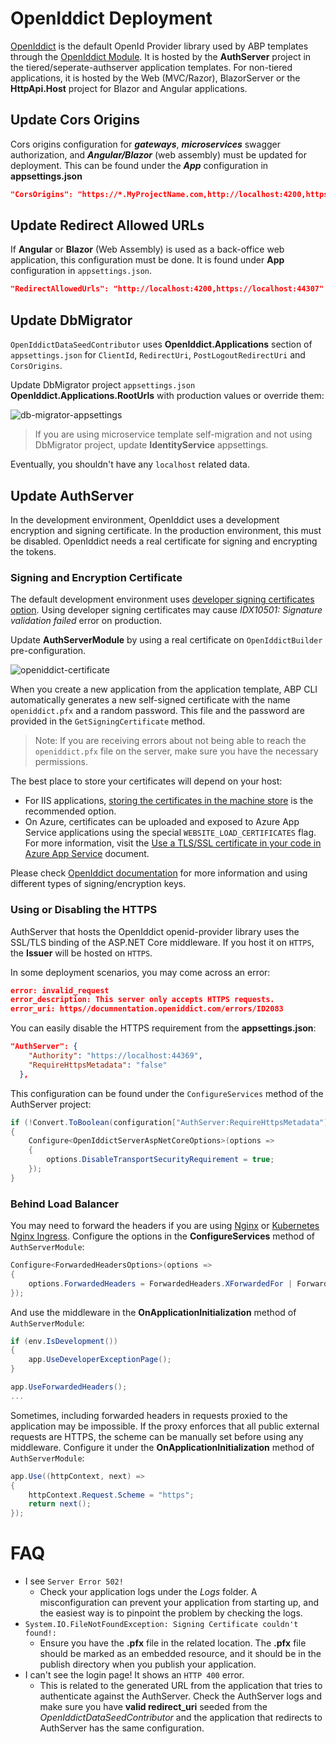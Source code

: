 # OpenIddict Deployment

[OpenIddict](https://github.com/openiddict/openiddict-core) is the default OpenId Provider library used by ABP templates through the [OpenIddict Module](https://docs.abp.io/en/abp/latest/Modules/OpenIddict). It is hosted by the **AuthServer** project in the tiered/seperate-authserver application templates. For non-tiered applications, it is hosted by the Web (MVC/Razor), BlazorServer or the **HttpApi.Host** project for Blazor and Angular applications.

## Update Cors Origins

Cors origins configuration for ***gateways***, ***microservices*** swagger authorization, and ***Angular/Blazor*** (web assembly) must be updated for deployment. This can be found under the ***App*** configuration in **appsettings.json** 

```json
"CorsOrigins": "https://*.MyProjectName.com,http://localhost:4200,https://localhost:44307,https://localhost:44325,https://localhost:44353,https://localhost:44367,https://localhost:44388,https://localhost:44381,https://localhost:44361",
```
## Update Redirect Allowed URLs

If **Angular** or **Blazor** (Web Assembly) is used as a back-office web application, this configuration must be done. It is found under **App** configuration in `appsettings.json`.

```json
"RedirectAllowedUrls": "http://localhost:4200,https://localhost:44307"
```
## Update DbMigrator

`OpenIddictDataSeedContributor` uses **OpenIddict.Applications** section of `appsettings.json` for `ClientId`, `RedirectUri`, `PostLogoutRedirectUri` and `CorsOrigins`.

Update DbMigrator project `appsettings.json` **OpenIddict.Applications.RootUrls** with production values or override them:

![db-migrator-appsettings](../images/db-migrator-openiddict-appsettings.png)


> If you are using microservice template self-migration and not using DbMigrator project, update **IdentityService** appsettings.

Eventually, you shouldn't have any `localhost` related data.

## Update AuthServer

In the development environment, OpenIddict uses a development encryption and signing certificate. In the production environment, this must be disabled. OpenIddict needs a real certificate for signing and encrypting the tokens.

### Signing and Encryption Certificate

The default development environment uses [developer signing certificates option](https://github.com/abpframework/abp/blob/bda231b319b62582dee4f8389494cd4442ac474f/modules/openiddict/src/Volo.Abp.OpenIddict.AspNetCore/Volo/Abp/OpenIddict/AbpOpenIddictAspNetCoreModule.cs#L104-L105). Using developer signing certificates may cause *IDX10501: Signature validation failed* error on production.

Update **AuthServerModule** by using a real certificate on `OpenIddictBuilder` pre-configuration.

![openiddict-certificate](../images/openiddict-certificate.png)

When you create a new application from the application template, ABP CLI automatically generates a new self-signed certificate with the name `openiddict.pfx` and a random password. This file and the password are provided in the `GetSigningCertificate` method.

> Note: If you are receiving errors about not being able to reach the `openiddict.pfx` file on the server, make sure you have the necessary permissions.

The best place to store your certificates will depend on your host:

- For IIS applications, [storing the certificates in the machine store](https://www.sonicwall.com/support/knowledge-base/how-can-i-import-certificates-into-the-ms-windows-local-machine-certificate-store/170504615105398/) is the recommended option.
- On Azure, certificates can be uploaded and exposed to Azure App Service applications using the special `WEBSITE_LOAD_CERTIFICATES` flag. For more information, visit the [Use a TLS/SSL certificate in your code in Azure App Service](https://docs.microsoft.com/en-us/azure/app-service/configure-ssl-certificate-in-code) document.

Please check [OpenIddict documentation](https://documentation.openiddict.com/configuration/encryption-and-signing-credentials.html#registering-a-certificate-recommended-for-production-ready-scenarios) for more information and using different types of signing/encryption keys.

### Using or Disabling the HTTPS

AuthServer that hosts the OpenIddict openid-provider library uses the SSL/TLS binding of the ASP.NET Core middleware. If you host it on `HTTPS`, the **Issuer** will be hosted on `HTTPS`. 

In some deployment scenarios, you may come across an error: 

```json
error: invalid_request
error_description: This server only accepts HTTPS requests.
error_uri: https//documnentation.openiddict.com/errors/ID2083
```

You can easily disable the HTTPS requirement from the **appsettings.json**:
```json
"AuthServer": {
    "Authority": "https://localhost:44369",
    "RequireHttpsMetadata": "false"    
  },
```

This configuration can be found under the `ConfigureServices` method of the AuthServer project:
```csharp
if (!Convert.ToBoolean(configuration["AuthServer:RequireHttpsMetadata"]))
{
    Configure<OpenIddictServerAspNetCoreOptions>(options =>
    {
        options.DisableTransportSecurityRequirement = true;
    }); 
}
```

### Behind Load Balancer

You may need to forward the headers if you are using [Nginx](https://www.nginx.com/) or [Kubernetes Nginx Ingress](https://github.com/kubernetes/ingress-nginx). 
Configure the options in the **ConfigureServices** method of `AuthServerModule`:

```csharp
Configure<ForwardedHeadersOptions>(options =>
{
    options.ForwardedHeaders = ForwardedHeaders.XForwardedFor | ForwardedHeaders.XForwardedProto;
});
```
And use the middleware in the **OnApplicationInitialization** method of `AuthServerModule`:
```csharp
if (env.IsDevelopment())
{
    app.UseDeveloperExceptionPage();
}

app.UseForwardedHeaders();
...
```

Sometimes, including forwarded headers in requests proxied to the application may be impossible. 
If the proxy enforces that all public external requests are HTTPS, the scheme can be manually set before using any middleware. 
Configure it under the **OnApplicationInitialization** method of `AuthServerModule`:

```csharp
app.Use((httpContext, next) =>
{
    httpContext.Request.Scheme = "https";
    return next();
});
```

# FAQ

- I see `Server Error 502!` 
  - Check your application logs under the *Logs* folder. A misconfiguration can prevent your application from starting up, and the easiest way is to pinpoint the problem by checking the logs.
- `System.IO.FileNotFoundException: Signing Certificate couldn't found!:`
  - Ensure you have the **.pfx** file in the related location. The **.pfx** file should be marked as an embedded resource, and it should be in the publish directory when you publish your application.
- I can't see the login page! It shows  an `HTTP 400` error.
  - This is related to the generated URL from the application that tries to authenticate against the AuthServer. Check the AuthServer logs and make sure you have **valid redirect_uri** seeded from the *OpenIddictDataSeedContributor* and the application that redirects to AuthServer has the same configuration.
